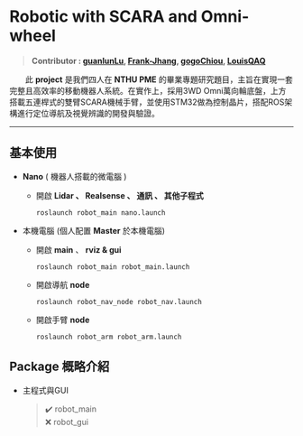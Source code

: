 # Robotic with SCARA and Omni-wheel

>**Contributor : [guanlunLu](https://github.com/guanlunlu), [Frank-Jhang](https://github.com/Frank-Jhang), [gogoChiou](https://github.com/gogochiou), [LouisQAQ](https://github.com/Louis208908)**

&emsp;&emsp;此 **project** 是我們四人在 **NTHU PME** 的畢業專題研究題目，主旨在實現一套完整且高效率的移動機器人系統。在實作上，採用3WD Omni萬向輪底盤，上方搭載五連桿式的雙臂SCARA機械手臂，並使用STM32做為控制晶片，搭配ROS架構進行定位導航及視覺辨識的開發與驗證。

---

## 基本使用

* **Nano** ( 機器人搭載的微電腦 )
    * 開啟 **Lidar 、 Realsense 、 通訊 、 其他子程式**

        ```
        roslaunch robot_main nano.launch
        ```

* 本機電腦 (個人配置 **Master** 於本機電腦)
    * 開啟 **main** 、 **rviz & gui** 

        ```
        roslaunch robot_main robot_main.launch
        ```
    
    * 開啟導航 **node**

        ```
        roslaunch robot_nav_node robot_nav.launch
        ```
    
    * 開啟手臂 **node**

        ```
        roslaunch robot_arm robot_arm.launch
        ```

## **Package** 概略介紹

* 主程式與GUI

    > :heavy_check_mark: robot_main <br>
    > :x: robot_gui


